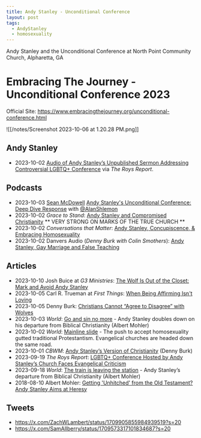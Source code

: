 ```yaml
---
title: Andy Stanley - Unconditional Conference
layout: post
tags:
  - AndyStanley
  - homosexuality
---
```

Andy Stanley and the Unconditional Conference at North Point Community Church, Alpharetta, GA

# Embracing The Journey - Unconditional Conference 2023

Official Site: https://www.embracingthejourney.org/unconditional-conference.html

![[/notes/Screenshot 2023-10-06 at 1.20.28 PM.png]]

## Andy Stanley
- 2023-10-02 [Audio of Andy Stanley’s Unpublished Sermon Addressing Controversial LGBTQ+ Conference](https://julieroys.com/audio-of-andy-stanleys-unpublished-sermon-addressing-controversial-lgbtq-conference/) via _The Roys Report_.

## Podcasts
- 2023-10-03 [Sean McDowell](https://seanmcdowell.org/) [Andy Stanley's Unconditional Conference: Deep Dive Response](https://www.youtube.com/watch?app=desktop&v=0x5FUG1kxvI) with [@AlanShlemon](https://twitter.com/AlanShlemon)
- 2023-10-02 _Grace to Stand_:  [Andy Stanley and Compromised Christianity](https://overcast.fm/+63tUb25So) ** VERY STRONG ON MARKS OF THE TRUE CHURCH **
- 2023-10-02 _Conversations that Matter_: [Andy Stanley, Concupiscence, & Embracing Homosexuality](https://overcast.fm/+P17OZpg4k)
- 2023-10-02 Danvers Audio (_Denny Burk with Colin Smothers_): [Andy Stanley, Gay Marriage and False Teaching](https://overcast.fm/+iWQk9DNbk)

## Articles

- 2023-10-10 Josh Buice at _G3 Ministries_: [The Wolf Is Out of the Closet: Mark and Avoid Andy Stanley](https://g3min.org/the-wolf-is-out-of-the-closet-mark-and-avoid-andy-stanley/)
- 2023-10-05 Carl R. Trueman at _First Things_: [When Being Affirming Isn't Loving](https://www.firstthings.com/web-exclusives/2023/10/when-being-affirming-isnt-loving)
- 2023-10-05 Denny Burk: [Christians Cannot “Agree to Disagree” with Wolves](https://www.dennyburk.com/christians-cannot-agree-to-disagree-with-wolves/)
- 2023-10-03 _World_: [Go and sin no more](https://wng.org/opinions/go-and-sin-no-more-1696305138) - Andy Stanley doubles down on his departure from Biblical Christianity (Albert Mohler)
- 2023-10-02 _World_: [Mainline slide](https://wng.org/articles/wide-is-the-way-1696291182) - The push to accept homosexuality gutted traditional Protestantism. Evangelical churches are headed down the same road.
- 2023-10-01 _CBWM_: [Andy Stanley’s Version of Christianity](https://cbmw.org/2023/10/01/andy-stanleys-version-christianity/) (Denny Burk)
- 2023-09-19 _The Roys Report_: [LGBTQ+ Conference Hosted by Andy Stanley’s Church Faces Evangelical Criticism](https://julieroys.com/lgbtq-conference-hosted-by-andy-stanleys-church-faces-evangelical-criticism/)
- 2023-09-18 _World_: [The train is leaving the station](https://wng.org/opinions/the-train-is-leaving-the-station-1695036498) - Andy Stanley’s departure from Biblical Christianity (Albert Mohler)
- 2018-08-10 Albert Mohler: [Getting 'Unhitched' from the Old Testament? Andy Stanley Aims at Heresy](https://albertmohler.com/2018/08/10/getting-unhitched-old-testament-andy-stanley-aims-heresy)

## Tweets
- https://x.com/ZachWLambert/status/1709905855984939519?s=20
- https://x.com/SamAllberry/status/1709573317101834687?s=20

